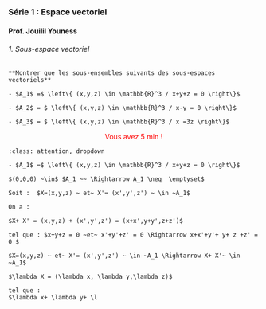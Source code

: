 ### Série 1 : Espace vectoriel

#### Prof. Jouilil Youness

###### 1. Sous-espace vectoriel

```{admonition} Exercice 1
**Montrer que les sous-ensembles suivants des sous-espaces vectoriels**

- $A_1$ =$ \left\{ (x,y,z) \in \mathbb{R}^3 / x+y+z = 0 \right\}$

- $A_2$ = $ \left\{ (x,y,z) \in \mathbb{R}^3 / x-y = 0 \right\}$

- $A_3$ = $ \left\{ (x,y,z) \in \mathbb{R}^3 / x =3z \right\}$

```


<center><font color='red'>Vous avez 5 min !</font></center>


```{admonition} <font color='blue'>Réponse de l'exercice 1</font>
:class: attention, dropdown

- $A_1$ =$ \left\{ (x,y,z) \in \mathbb{R}^3 / x+y+z = 0 \right\}$

$(0,0,0) ~\in$ $A_1 ~~ \Rightarrow A_1 \neq  \emptyset$

Soit :  $X=(x,y,z) ~ et~ X'= (x',y',z') ~ \in ~A_1$

On a :

$X+ X' = (x,y,z) + (x',y',z') = (x+x',y+y',z+z')$

tel que : $x+y+z = 0 ~et~ x'+y'+z' = 0 \Rightarrow x+x'+y'+ y+ z +z' = 0 $

$X=(x,y,z) ~ et~ X'= (x',y',z') ~ \in ~A_1 \Rightarrow X+ X'~ \in ~A_1$

$\lambda X = (\lambda x, \lambda y,\lambda z)$

tel que : 
$\lambda x+ \lambda y+ \l
